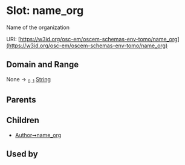 
# Slot: name_org

Name of the organization

URI: [https://w3id.org/osc-em/oscem-schemas-env-tomo/name_org](https://w3id.org/osc-em/oscem-schemas-env-tomo/name_org)


## Domain and Range

None &#8594;  <sub>0..1</sub> [String](types/String.md)

## Parents


## Children

 *  [Author➞name_org](Author_name_org.md)

## Used by

